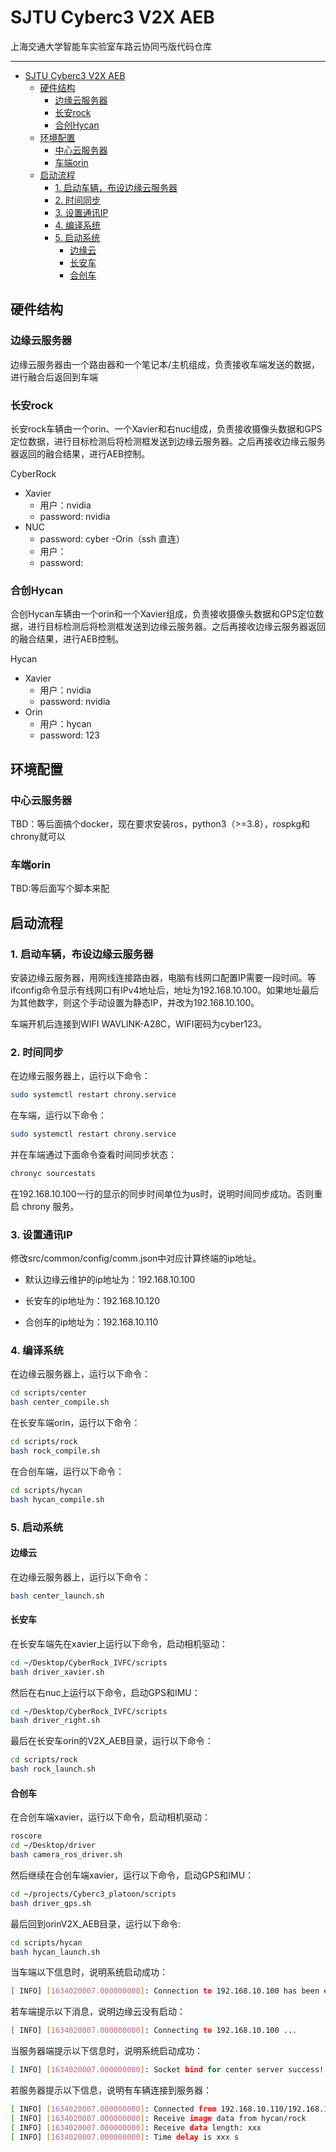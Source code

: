 # SJTU Cyberc3 V2X AEB
上海交通大学智能车实验室车路云协同丐版代码仓库
***

- [SJTU Cyberc3 V2X AEB](#sjtu-cyberc3-v2x-aeb)
  - [硬件结构](#硬件结构)
    - [边缘云服务器](#边缘云服务器)
    - [长安rock](#长安rock)
    - [合创Hycan](#合创hycan)
  - [环境配置](#环境配置)
    - [中心云服务器](#中心云服务器)
    - [车端orin](#车端orin)
  - [启动流程](#启动流程)
    - [1. 启动车辆，布设边缘云服务器](#1-启动车辆布设边缘云服务器)
    - [2. 时间同步](#2-时间同步)
    - [3. 设置通讯IP](#3-设置通讯ip)
    - [4. 编译系统](#4-编译系统)
    - [5. 启动系统](#5-启动系统)
      - [边缘云](#边缘云)
      - [长安车](#长安车)
      - [合创车](#合创车)


## 硬件结构

### 边缘云服务器

边缘云服务器由一个路由器和一个笔记本/主机组成，负责接收车端发送的数据，进行融合后返回到车端

### 长安rock

长安rock车辆由一个orin、一个Xavier和右nuc组成，负责接收摄像头数据和GPS定位数据，进行目标检测后将检测框发送到边缘云服务器。之后再接收边缘云服务器返回的融合结果，进行AEB控制。

CyberRock
  - Xavier
    - 用户：nvidia
    - password: nvidia
  - NUC
    - password: cyber
  -Orin（ssh 直连）
    - 用户：
    - password: 

### 合创Hycan

合创Hycan车辆由一个orin和一个Xavier组成，负责接收摄像头数据和GPS定位数据，进行目标检测后将检测框发送到边缘云服务器。之后再接收边缘云服务器返回的融合结果，进行AEB控制。

Hycan
  - Xavier
    - 用户：nvidia
    - password: nvidia
  - Orin
    - 用户：hycan
    - password: 123

## 环境配置
### 中心云服务器

TBD：等后面搞个docker，现在要求安装ros，python3（>=3.8），rospkg和chrony就可以

### 车端orin

TBD:等后面写个脚本来配

## 启动流程

### 1. 启动车辆，布设边缘云服务器

安装边缘云服务器，用网线连接路由器，电脑有线网口配置IP需要一段时间。等ifconfig命令显示有线网口有IPv4地址后，地址为192.168.10.100。如果地址最后为其他数字，则这个手动设置为静态IP，并改为192.168.10.100。

车端开机后连接到WIFI WAVLINK-A28C，WIFI密码为cyber123。

### 2. 时间同步
在边缘云服务器上，运行以下命令：
```bash
sudo systemctl restart chrony.service
```
在车端，运行以下命令：
```bash
sudo systemctl restart chrony.service
```
并在车端通过下面命令查看时间同步状态：
```bash
chronyc sourcestats             
```
在192.168.10.100一行的显示的同步时间单位为us时，说明时间同步成功。否则重启 chrony 服务。

### 3. 设置通讯IP

修改src/common/config/comm.json中对应计算终端的ip地址。

- 默认边缘云维护的ip地址为：192.168.10.100

- 长安车的ip地址为：192.168.10.120
 
- 合创车的ip地址为：192.168.10.110

### 4. 编译系统

在边缘云服务器上，运行以下命令：
```bash
cd scripts/center
bash center_compile.sh
```

在长安车端orin，运行以下命令：
```bash
cd scripts/rock
bash rock_compile.sh
```

在合创车端，运行以下命令：
```bash
cd scripts/hycan
bash hycan_compile.sh
```

### 5. 启动系统

#### 边缘云
在边缘云服务器上，运行以下命令：
```bash
bash center_launch.sh
```

#### 长安车
在长安车端先在xavier上运行以下命令，启动相机驱动：
```bash
cd ~/Desktop/CyberRock_IVFC/scripts
bash driver_xavier.sh
```

然后在右nuc上运行以下命令，启动GPS和IMU：
```bash
cd ~/Desktop/CyberRock_IVFC/scripts
bash driver_right.sh
```

最后在长安车orin的V2X_AEB目录，运行以下命令：
```bash
cd scripts/rock
bash rock_launch.sh
```


#### 合创车
在合创车端xavier，运行以下命令，启动相机驱动：
```bash
roscore
cd ~/Desktop/driver
bash camera_ros_driver.sh
```

然后继续在合创车端xavier，运行以下命令，启动GPS和IMU：
```bash
cd ~/projects/Cyberc3_platoon/scripts
bash driver_gps.sh
```

最后回到orinV2X_AEB目录，运行以下命令:
```bash
cd scripts/hycan
bash hycan_launch.sh
```
当车端以下信息时，说明系统启动成功：
```bash
[ INFO] [1634020007.000000000]: Connection to 192.168.10.100 has been established.
```
若车端提示以下消息，说明边缘云没有启动：
```bash
[ INFO] [1634020007.000000000]: Connecting to 192.168.10.100 ...
```

当服务器端提示以下信息时，说明系统启动成功：
```bash 
[ INFO] [1634020007.000000000]: Socket bind for center server success!
```

若服务器提示以下信息，说明有车辆连接到服务器：
```bash
[ INFO] [1634020007.000000000]: Connected from 192.168.10.110/192.168.10.120
[ INFO] [1634020007.000000000]: Receive image data from hycan/rock 
[ INFO] [1634020007.000000000]: Receive data length: xxx
[ INFO] [1634020007.000000000]: Time delay is xxx s
```

